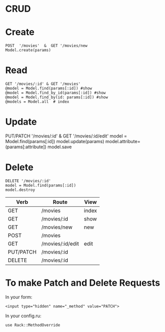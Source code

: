 # CRUD

# Create
    POST  '/movies'  &  GET '/movies/new
    Model.create(params)

# Read
    GET '/movies/:id' & GET '/movies'
    @model = Model.find(params[:id]) #show
    @model = Model.find_by_id(params[:id]) #show
    @model = Model.find_by(id: params[:id]) #show
    @models = Model.all  # index

# Update
   PUT/PATCH '/movies/:id'  & GET '/movies/:id/edit'
   model = Model.find(params[:id])
   model.update(params)
   model.attribute=(params[:attribute])
   model.save

# Delete
    DELETE '/movies/:id'
    model = Model.find(params[:id])
    model.destroy

| Verb | Route| View|
|------|------|-------|
| GET | /movies | index |  #Get all the movies
| GET | /movies/:id | show|  #Get 1 movie   '/movies/5'
| GET | /movies/new | new | #Get the form to make a movie
| POST | /movies |  | #Create a movie
| GET | /movies/:id/edit | edit | #Get a form to edit 1 movie
| PUT/PATCH | /movies/:id |  | #update 1 movie
| DELETE | /movies/:id |  | #delete 1 movie



# To make Patch and Delete Requests
In your form:
```
<input type="hidden" name="_method" value="PATCH">
```
In your config.ru:
```
use Rack::MethodOverride
```